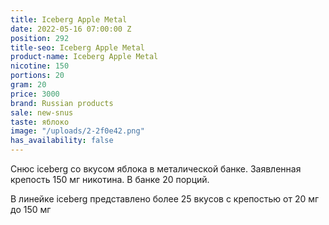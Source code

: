 ```yaml
---
title: Iceberg Apple Metal
date: 2022-05-16 07:00:00 Z
position: 292
title-seo: Iceberg Apple Metal
product-name: Iceberg Apple Metal
nicotine: 150
portions: 20
gram: 20
price: 3000
brand: Russian products
sale: new-snus
taste: яблоко
image: "/uploads/2-2f0e42.png"
has_availability: false
---
```


Снюс iceberg со вкусом яблока в металической банке. Заявленная крепость 150 мг никотина. В банке 20 порций. 

В линейке iceberg представлено более 25 вкусов с крепостью от 20 мг до 150 мг

